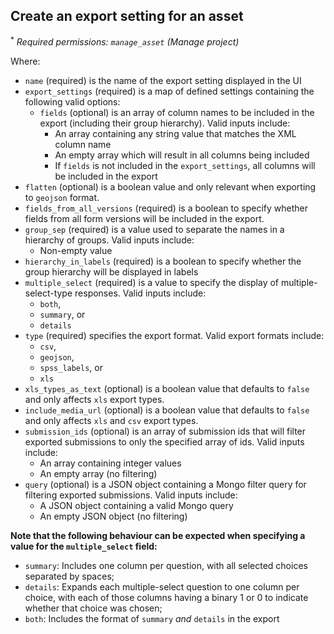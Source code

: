 ## Create an export setting for an asset

<sup>*</sup> _Required permissions: `manage_asset` (Manage project)_

Where:

* `name` (required) is the name of the export setting displayed in the UI
* `export_settings` (required) is a map of defined settings containing the following valid options:
    * `fields` (optional) is an array of column names to be included in the export (including their group hierarchy). Valid inputs include:
        * An array containing any string value that matches the XML column name
        * An empty array which will result in all columns being included
        * If `fields` is not included in the `export_settings`, all columns will be included in the export
* `flatten` (optional) is a boolean value and only relevant when exporting to `geojson` format.
* `fields_from_all_versions` (required) is a boolean to specify whether fields from all form versions will be included in the export.
* `group_sep` (required) is a value used to separate the names in a hierarchy of groups. Valid inputs include:
    * Non-empty value
* `hierarchy_in_labels` (required) is a boolean to specify whether the group hierarchy will be displayed in labels
* `multiple_select` (required) is a value to specify the display of multiple-select-type responses. Valid inputs include:
    * `both`,
    * `summary`, or
    * `details`
* `type` (required) specifies the export format. Valid export formats include:
    * `csv`,
    * `geojson`,
    * `spss_labels`, or
    * `xls`
* `xls_types_as_text` (optional) is a boolean value that defaults to `false` and only affects `xls` export types.
* `include_media_url` (optional) is a boolean value that defaults to `false` and only affects `xls` and `csv` export types.
* `submission_ids` (optional) is an array of submission ids that will filter exported submissions to only the specified array of ids. Valid inputs include:
    * An array containing integer values
    * An empty array (no filtering)
* `query` (optional) is a JSON object containing a Mongo filter query for filtering exported submissions. Valid inputs include:
    * A JSON object containing a valid Mongo query
    * An empty JSON object (no filtering)

**Note that the following behaviour can be expected when specifying a value for the `multiple_select` field:**

* `summary`: Includes one column per question, with all selected choices separated by spaces;
* `details`: Expands each multiple-select question to one column per choice, with each of those columns having a binary 1 or 0 to indicate whether that choice was chosen;
* `both`: Includes the format of `summary` _and_ `details` in the export
